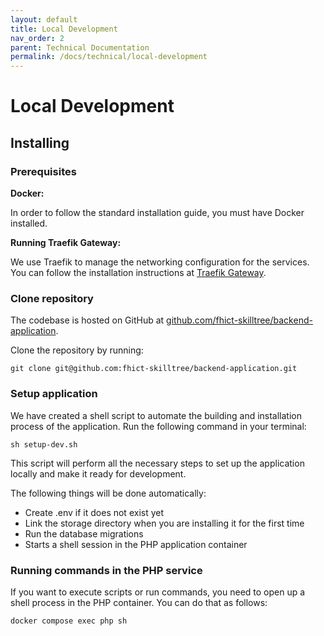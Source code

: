 ```yaml
---
layout: default
title: Local Development
nav_order: 2
parent: Technical Documentation
permalink: /docs/technical/local-development
---
```


# Local Development

## Installing

### Prerequisites

**Docker:**

In order to follow the standard installation guide, you must have Docker installed.

**Running Traefik Gateway:**

We use Traefik to manage the networking configuration for the services. You can follow the installation instructions at [Traefik Gateway](/docs/technical/traefik-gateway).

### Clone repository
The codebase is hosted on GitHub at [github.com/fhict-skilltree/backend-application](https://github.com/fhict-skilltree/backend-application).

Clone the repository by running:

```shell
git clone git@github.com:fhict-skilltree/backend-application.git
```

### Setup application

We have created a shell script to automate the building and installation process of the application. Run the following command in your terminal:

```shell
sh setup-dev.sh
```

This script will perform all the necessary steps to set up the application locally and make it ready for development.

The following things will be done automatically:
* Create .env if it does not exist yet
* Link the storage directory when you are installing it for the first time
* Run the database migrations
* Starts a shell session in the PHP application container

### Running commands in the PHP service

If you want to execute scripts or run commands, you need to open up a shell process in the PHP container. You can do that as follows:

```shell
docker compose exec php sh
```
